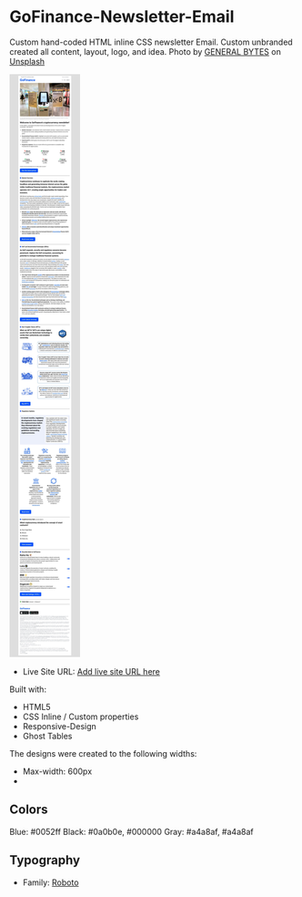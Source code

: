 # GoFinance-Newsletter-Email
Custom hand-coded HTML inline CSS newsletter Email.
Custom unbranded created all content, layout, logo, and idea. 
Photo by <a href="https://unsplash.com/de/@generalbytes?utm_content=creditCopyText&utm_medium=referral&utm_source=unsplash">GENERAL BYTES</a> on <a href="https://unsplash.com/de/fotos/ein-display-in-einem-geschaft-mit-einem-bitcoin-automaten-davor-n0TeMHrPJ38?utm_content=creditCopyText&utm_medium=referral&utm_source=unsplash">Unsplash</a>

![](email-preview.jpeg)

- Live Site URL: [Add live site URL here](https://ryoshi1001.github.io/GoFinance-Newsletter-Email/)

Built with:
- HTML5 
- CSS Inline / Custom properties
- Responsive-Design
- Ghost Tables
  
The designs were created to the following widths:
- Max-width: 600px
- 
## Colors
Blue: #0052ff
Black: #0a0b0e, #000000
Gray: #a4a8af, #a4a8af

## Typography
- Family: [Roboto]([https://fonts.google.com/specimen/Be+Vietnam+Pro](https://fonts.google.com/specimen/Roboto))
